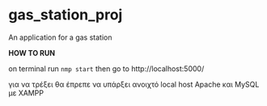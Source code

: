 # gas_station_proj
An application for a gas station

**HOW TO RUN**

on terminal run ``nmp start``
then go to http://localhost:5000/

για να τρέξει θα έπρεπε να υπάρξει ανοιχτό local host Αpache και MySQL με XAMPP